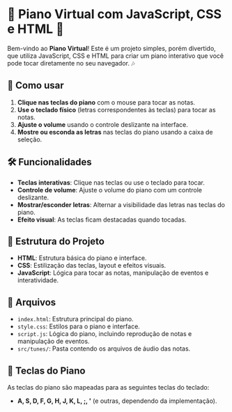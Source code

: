 # 🎹 Piano Virtual com JavaScript, CSS e HTML 🎹

Bem-vindo ao **Piano Virtual**! Este é um projeto simples, porém divertido, que utiliza JavaScript, CSS e HTML para criar um piano interativo que você pode tocar diretamente no seu navegador. 🎶

## 🚀 Como usar

1. **Clique nas teclas do piano** com o mouse para tocar as notas.
2. **Use o teclado físico** (letras correspondentes às teclas) para tocar as notas.
3. **Ajuste o volume** usando o controle deslizante na interface.
4. **Mostre ou esconda as letras** nas teclas do piano usando a caixa de seleção.

## 🛠️ Funcionalidades

- **Teclas interativas**: Clique nas teclas ou use o teclado para tocar.
- **Controle de volume**: Ajuste o volume do piano com um controle deslizante.
- **Mostrar/esconder letras**: Alternar a visibilidade das letras nas teclas do piano.
- **Efeito visual**: As teclas ficam destacadas quando tocadas.

## 🎨 Estrutura do Projeto

- **HTML**: Estrutura básica do piano e interface.
- **CSS**: Estilização das teclas, layout e efeitos visuais.
- **JavaScript**: Lógica para tocar as notas, manipulação de eventos e interatividade.

## 📂 Arquivos

- `index.html`: Estrutura principal do piano.
- `style.css`: Estilos para o piano e interface.
- `script.js`: Lógica do piano, incluindo reprodução de notas e manipulação de eventos.
- `src/tunes/`: Pasta contendo os arquivos de áudio das notas.

## 🎵 Teclas do Piano

As teclas do piano são mapeadas para as seguintes teclas do teclado:

- **A, S, D, F, G, H, J, K, L, ;, '** (e outras, dependendo da implementação).